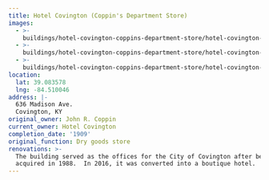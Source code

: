 ```yaml
---
title: Hotel Covington (Coppin's Department Store)
images:
  - >-
    buildings/hotel-covington-coppins-department-store/hotel-covington-coppins-department-store-0_duba5l
  - >-
    buildings/hotel-covington-coppins-department-store/hotel-covington-coppins-department-store-1_hoy4yr
  - >-
    buildings/hotel-covington-coppins-department-store/hotel-covington-coppins-department-store-2_lkzpjf
location:
  lat: 39.083578
  lng: -84.510046
address: |-
  636 Madison Ave.
  Covington, KY
original_owner: John R. Coppin
current_owner: Hotel Covington
completion_date: '1909'
original_function: Dry goods store
renovations: >-
  The building served as the offices for the City of Covington after being
  acquired in 1988.  In 2016, it was converted into a boutique hotel.
---
```

